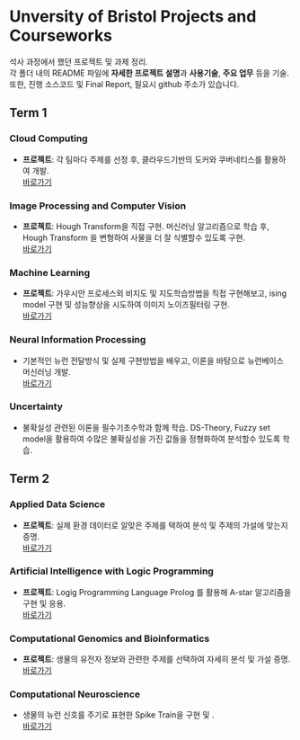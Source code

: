 # Unversity of Bristol Projects and Courseworks


석사 과정에서 했던 프로젝트 및 과제 정리.  
각 폴더 내의 README 파일에 **자세한 프로젝트 설명**과 **사용기술**, **주요 업무** 등을 기술.  
또한, 진행 소스코드 및 Final Report, 필요시 github 주소가 있습니다.  

## Term 1
### Cloud Computing  
 * **프로젝트**: 각 팀마다 주제를 선정 후, 클라우드기반의 도커와 쿠버네티스를 활용하여 개발.  
 [바로가기](https://github.com/junghyun4425/UoB_Projects/tree/master/term1/Cloud_Computing)
### Image Processing and Computer Vision  
 * **프로젝트**: Hough Transform을 직접 구현. 머신러닝 알고리즘으로 학습 후, Hough Transform 을 변형하여 사물을 더 잘 식별할수 있도록 구현.  
 [바로가기](https://github.com/junghyun4425/UoB_Projects/tree/master/term1/Image_Processing)
### Machine Learning  
 * **프로젝트**: 가우시안 프로세스외 비지도 및 지도학습방법을 직접 구현해보고, ising model 구현 및 성능향상을 시도하여 이미지 노이즈필터링 구현.  
 [바로가기](https://github.com/junghyun4425/UoB_Projects/tree/master/term1/Machine_Learning)
### Neural Information Processing  
 * 기본적인 뉴런 전달방식 및 실제 구현방법을 배우고, 이론을 바탕으로 뉴런베이스 머신러닝 개발.  
 [바로가기](https://github.com/junghyun4425/UoB_Projects/tree/master/term1/Neural_Information_Processing)
### Uncertainty  
 * 불확실성 관련된 이론을 필수기초수학과 함께 학습. DS-Theory, Fuzzy set model을 활용하여 수많은 불확실성을 가진 값들을 정형화하여 분석할수 있도록 학습.  

## Term 2
### Applied Data Science  
 * **프로젝트**: 실제 환경 데이터로 알맞은 주제를 택하여 분석 및 주제의 가설에 맞는지 증명.  
 [바로가기](https://github.com/junghyun4425/UoB_Projects/tree/master/term2/Applied_Data_Science)
### Artificial Intelligence with Logic Programming  
 * **프로젝트**: Logig Programming Language Prolog 를 활용해 A-star 알고리즘을 구현 및 응용.  
 [바로가기](https://github.com/junghyun4425/UoB_Projects/tree/master/term2/Artificial_Logic_Programming)
### Computational Genomics and Bioinformatics  
 * **프로젝트**: 생물의 유전자 정보와 관련한 주제를 선택하여 자세히 분석 및 가설 증명.  
 [바로가기](https://github.com/junghyun4425/UoB_Projects/tree/master/term2/Computational_Genomics)
### Computational Neuroscience  
 * 생물의 뉴런 신호를 주기로 표현한 Spike Train을 구현 및 .  
 [바로가기](https://github.com/junghyun4425/UoB_Projects/tree/master/term2/Computational_Neuroscience)

